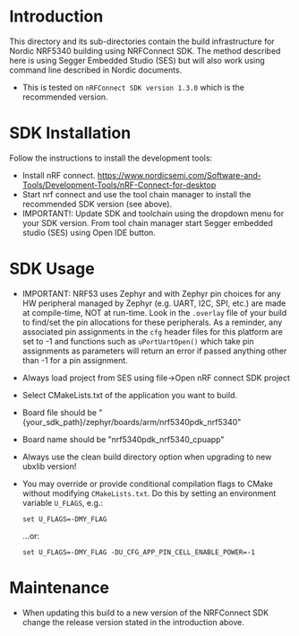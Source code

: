# Introduction
This directory and its sub-directories contain the build infrastructure for Nordic NRF5340 building using NRFConnect SDK.
The method described here is using Segger Embedded Studio (SES) but will also work using command line described in Nordic documents.
- This is tested on `nRFConnect SDK version 1.3.0` which is the recommended version.

# SDK Installation
Follow the instructions to install the development tools:

- Install nRF connect. https://www.nordicsemi.com/Software-and-Tools/Development-Tools/nRF-Connect-for-desktop
- Start nrf connect and use the tool chain manager to install the recommended SDK version (see above).
- IMPORTANT!: Update SDK and toolchain using the dropdown menu for your SDK version.
From tool chain manager start Segger embedded studio (SES) using Open IDE button.


# SDK Usage
- IMPORTANT: NRF53 uses Zephyr and with Zephyr pin choices for any HW peripheral managed by Zephyr (e.g. UART, I2C, SPI, etc.) are made at compile-time, NOT at run-time.  Look in the `.overlay` file of your build to find/set the pin allocations for these peripherals.  As a reminder, any associated pin assignments in the `cfg` header files for this platform are set to -1 and functions such as `uPortUartOpen()` which take pin assignments as parameters will return an error if passed anything other than -1 for a pin assignment.
- Always load project from SES using file->Open nRF connect SDK project
- Select CMakeLists.txt of the application you want to build.
- Board file should be "{your_sdk_path}/zephyr/boards/arm/nrf5340pdk_nrf5340"
- Board name should be "nrf5340pdk_nrf5340_cpuapp"
- Always use the clean build directory option when upgrading to new ubxlib version!
- You may override or provide conditional compilation flags to CMake without modifying `CMakeLists.txt`.  Do this by setting an environment variable `U_FLAGS`, e.g.:
  
  ```
  set U_FLAGS=-DMY_FLAG
  ```
  
  ...or:
  
  ```
  set U_FLAGS=-DMY_FLAG -DU_CFG_APP_PIN_CELL_ENABLE_POWER=-1
  ```

# Maintenance
- When updating this build to a new version of the NRFConnect SDK change the release version stated in the introduction above.